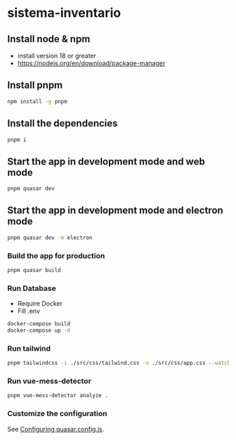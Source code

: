 # sistema-inventario

## Install node & npm
- install version 18 or greater
- https://nodejs.org/en/download/package-manager

## Install pnpm
```bash
npm install -g pnpm
```

## Install the dependencies
```bash
pnpm i
```

## Start the app in development mode and web mode
```bash
pnpm quasar dev
```

## Start the app in development mode and electron mode
```bash
pnpm quasar dev -m electron
```

### Build the app for production
```bash
pnpm quasar build
```

### Run Database
- Require Docker
- Fill .env
```bash
docker-compose build
docker-compose up -d
```

### Run tailwind
```bash
pnpm tailwindcss -i ./src/css/tailwind.css -o ./src/css/app.css --watch
```

### Run vue-mess-detector
```bash
pnpm vue-mess-detector analyze .
```

### Customize the configuration
See [Configuring quasar.config.js](https://v2.quasar.dev/quasar-cli-vite/quasar-config-js).

